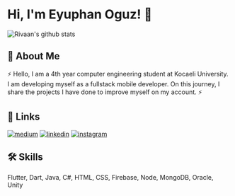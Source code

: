 # Hi, I'm Eyuphan Oguz! 👋

![Rivaan's github stats](https://github-readme-stats.vercel.app/api?username=eyuphan-oguz&show_icons=true&theme=react)
## 🚀 About Me
⚡ Hello, I am a 4th year computer engineering student at Kocaeli University. I am developing myself as a fullstack mobile developer. On this journey, I share the projects I have done to improve myself on my account. ⚡


## 🔗 Links
[![medium](https://img.shields.io/badge/medium-fff?style=for-the-badge&logo=medium&logoColor=black)](https://namanrivaan.medium.com)
[![linkedin](https://img.shields.io/badge/linkedin-0A66C2?style=for-the-badge&logo=linkedin&logoColor=white)](http://linkedin.com/in/eyüphan-oğuz-77b10b1a8)
[![instagram](https://img.shields.io/badge/instagram-1DA1F2?style=for-the-badge&logo=instagram&logoColor=white)](http://instagram.com/eyuphan.oguz/)



## 🛠 Skills
Flutter, Dart, Java, C#, HTML, CSS, Firebase, Node, MongoDB, Oracle, Unity

